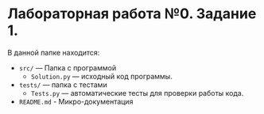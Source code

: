 # Лабораторная работа №0. Задание 1.

В данной папке находится:

- `src/` — Папка с программой
    - `Solution.py` — исходный код программы.
- `tests/` — папка с тестами
    - `Tests.py` — автоматические тесты для проверки работы кода.
- `README.md` - Микро-документация